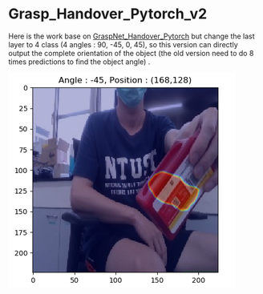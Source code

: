 # Grasp_Handover_Pytorch_v2

Here is the work base on [GraspNet_Handover_Pytorch](https://github.com/austin2408/GraspNet_Handover_Pytorch) but change the last layer to 4 class (4 angles : 90, -45, 0, 45), so this version can directly output the complete orientation of the object (the old version need to do 8 times predictions to find the object angle) .<br>

![Teaser](figure/Figure_1.png)
